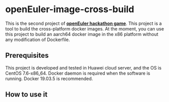# openEuler-image-cross-build
This is the second project of [**openEuler hackathon game**](https://openeuler.org/zh/events/2020hdc.html#section5). This project is a tool to build the cross-platform docker images. At the moment, you can use this project to build an aarch64 docker image in the x86 platform without any modification of Dockerfile.

## Prerequisites
This project is developed and tested in Huawei cloud server, and the OS is CentOS 7.6-x86_64. Docker daemon is required when the software is running. Docker 19.03.5 is recommended.

## How to use it
